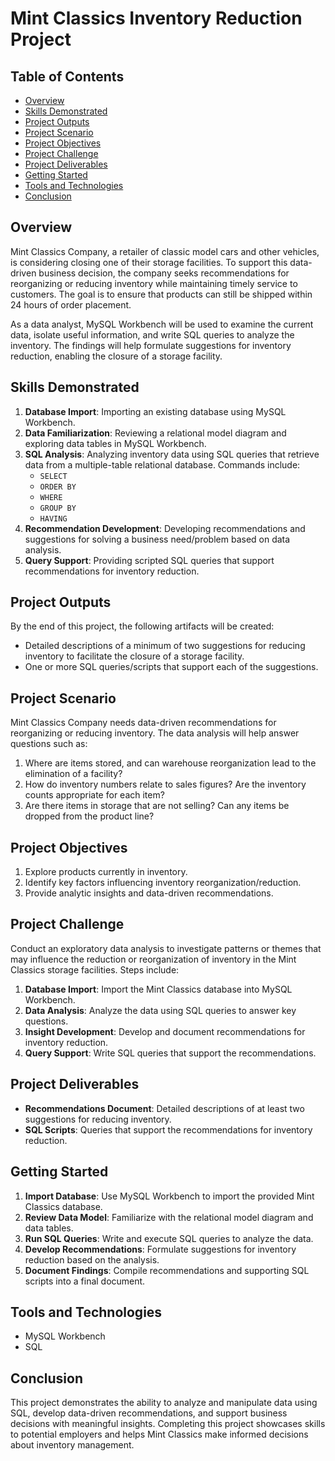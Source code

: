 # Mint Classics Inventory Reduction Project

## Table of Contents

- [Overview](#overview)
- [Skills Demonstrated](#skills-demonstrated)
- [Project Outputs](#project-outputs)
- [Project Scenario](#project-scenario)
- [Project Objectives](#project-objectives)
- [Project Challenge](#project-challenge)
- [Project Deliverables](#project-deliverables)
- [Getting Started](#getting-started)
- [Tools and Technologies](#tools-and-technologies)
- [Conclusion](#conclusion)


## Overview

Mint Classics Company, a retailer of classic model cars and other vehicles, is considering closing one of their storage facilities. To support this data-driven business decision, the company seeks recommendations for reorganizing or reducing inventory while maintaining timely service to customers. The goal is to ensure that products can still be shipped within 24 hours of order placement.

As a data analyst, MySQL Workbench will be used to examine the current data, isolate useful information, and write SQL queries to analyze the inventory. The findings will help formulate suggestions for inventory reduction, enabling the closure of a storage facility.

## Skills Demonstrated

1. **Database Import**: Importing an existing database using MySQL Workbench.
2. **Data Familiarization**: Reviewing a relational model diagram and exploring data tables in MySQL Workbench.
3. **SQL Analysis**: Analyzing inventory data using SQL queries that retrieve data from a multiple-table relational database. Commands include:
   - `SELECT`
   - `ORDER BY`
   - `WHERE`
   - `GROUP BY`
   - `HAVING`
4. **Recommendation Development**: Developing recommendations and suggestions for solving a business need/problem based on data analysis.
5. **Query Support**: Providing scripted SQL queries that support recommendations for inventory reduction.

## Project Outputs

By the end of this project, the following artifacts will be created:

- Detailed descriptions of a minimum of two suggestions for reducing inventory to facilitate the closure of a storage facility.
- One or more SQL queries/scripts that support each of the suggestions.

## Project Scenario

Mint Classics Company needs data-driven recommendations for reorganizing or reducing inventory. The data analysis will help answer questions such as:

1. Where are items stored, and can warehouse reorganization lead to the elimination of a facility?
2. How do inventory numbers relate to sales figures? Are the inventory counts appropriate for each item?
3. Are there items in storage that are not selling? Can any items be dropped from the product line?

## Project Objectives

1. Explore products currently in inventory.
2. Identify key factors influencing inventory reorganization/reduction.
3. Provide analytic insights and data-driven recommendations.

## Project Challenge

Conduct an exploratory data analysis to investigate patterns or themes that may influence the reduction or reorganization of inventory in the Mint Classics storage facilities. Steps include:

1. **Database Import**: Import the Mint Classics database into MySQL Workbench.
2. **Data Analysis**: Analyze the data using SQL queries to answer key questions.
3. **Insight Development**: Develop and document recommendations for inventory reduction.
4. **Query Support**: Write SQL queries that support the recommendations.

## Project Deliverables

- **Recommendations Document**: Detailed descriptions of at least two suggestions for reducing inventory.
- **SQL Scripts**: Queries that support the recommendations for inventory reduction.

## Getting Started

1. **Import Database**: Use MySQL Workbench to import the provided Mint Classics database.
2. **Review Data Model**: Familiarize with the relational model diagram and data tables.
3. **Run SQL Queries**: Write and execute SQL queries to analyze the data.
4. **Develop Recommendations**: Formulate suggestions for inventory reduction based on the analysis.
5. **Document Findings**: Compile recommendations and supporting SQL scripts into a final document.

## Tools and Technologies

- MySQL Workbench
- SQL

## Conclusion

This project demonstrates the ability to analyze and manipulate data using SQL, develop data-driven recommendations, and support business decisions with meaningful insights. Completing this project showcases skills to potential employers and helps Mint Classics make informed decisions about inventory management.
